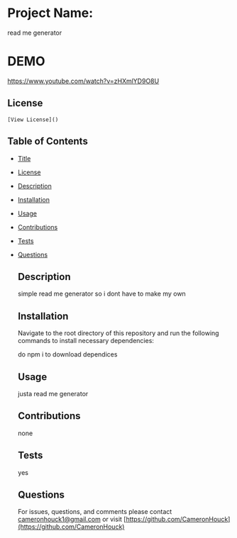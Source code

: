 # Project Name:

read me generator

# DEMO
https://www.youtube.com/watch?v=zHXmlYD9O8U

## License

    [View License]()

## Table of Contents

- [Title](#Project-Name)
- [License](#License)
- [Description](#Description)
- [Installation](#Installation)
- [Usage](#Usage)
- [Contributions](#Contributions)
- [Tests](#Tests)
- [Questions](#Questions)

  ## Description

  simple read me generator so i dont have to make my own

  ## Installation

  Navigate to the root directory of this repository and run the following commands to install necessary dependencies:

  do npm i to download dependices

  ## Usage

  justa read me generator

  ## Contributions

  none

  ## Tests

  yes

  ## Questions

  For issues, questions, and comments please contact cameronhouck1@gmail.com or visit [https://github.com/CameronHouck](https://github.com/CameronHouck)